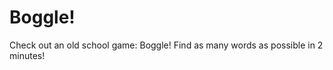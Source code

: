 Boggle!
=======

Check out an old school game: Boggle!
Find as many words as possible in 2 minutes!

